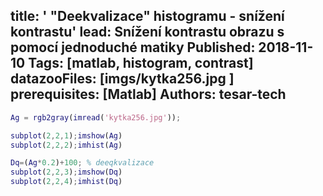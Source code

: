 title: ' "Deekvalizace" histogramu - snížení kontrastu'
lead: Snížení kontrastu obrazu s pomocí jednoduché matiky
Published: 2018-11-10
Tags: [matlab, histogram, contrast]
datazooFiles: [imgs/kytka256.jpg ]
prerequisites: [Matlab]
Authors: tesar-tech
---

``` matlab
Ag = rgb2gray(imread('kytka256.jpg'));

subplot(2,2,1);imshow(Ag)
subplot(2,2,2);imhist(Ag)

Dq=(Ag*0.2)+100; % deeqkvalizace
subplot(2,2,3);imshow(Dq)
subplot(2,2,4);imhist(Dq) 
```
